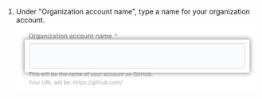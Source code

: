 1. Under "Organization account name", type a name for your organization account. ![Field to type an organization name](/assets/images/help/organizations/new-org-name.png)
